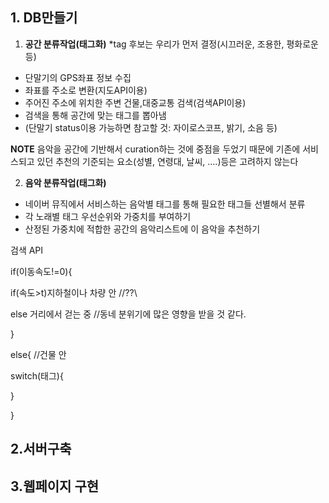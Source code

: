 
## 1. DB만들기

1) __공간 분류작업(태그화)__
*tag 후보는 우리가 먼저 결정(시끄러운, 조용한, 평화로운 등)
- 단말기의 GPS좌표 정보 수집
- 좌표를 주소로 변환(지도API이용)
- 주어진 주소에 위치한 주변 건물,대중교통 검색(검색API이용)
- 검색을 통해 공간에 맞는 태그를 뽑아냄
- (단말기 status이용 가능하면 참고할 것: 자이로스코프, 밝기, 소음 등)

__NOTE__ 음악을 공간에 기반해서 curation하는 것에 중점을 두었기 때문에 기존에 서비스되고 있던 추천의 기준되는 요소(성별, 연령대, 날씨, ....)등은 고려하지 않는다


2) __음악 분류작업(태그화)__
- 네이버 뮤직에서 서비스하는 음악별 태그를 통해 필요한 태그들 선별해서 분류
- 각 노래별 태그 우선순위와 가중치를 부여하기
- 산정된 가중치에 적합한 공간의 음악리스트에 이 음악을 추천하기


검색 API

if(이동속도!=0){

   if(속도>t)지하철이나 차량 안 //??\
  
   else 거리에서 걷는 중 //동네 분위기에 많은 영향을 받을 것 같다.
  
}

else{ //건물 안

   switch(태그){
 
 }
 
}

## 2.서버구축
## 3.웹페이지 구현
